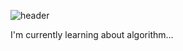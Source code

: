 ![header](https://capsule-render.vercel.app/api?type=soft&color=0&height=300&section=header&text=capsule%20render&fontSize=90)

I'm currently learning about algorithm...